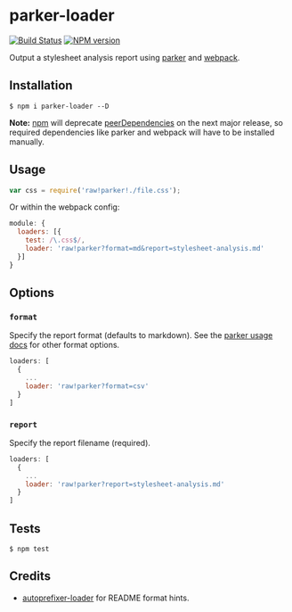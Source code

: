 # parker-loader

[![Build Status](https://travis-ci.org/tanem/parker-loader.png?branch=master)](https://travis-ci.org/tanem/parker-loader)
[![NPM version](https://badge.fury.io/js/parker-loader.svg)](http://badge.fury.io/js/parker-loader)

Output a stylesheet analysis report using [parker](https://github.com/katiefenn/parker) and [webpack](https://github.com/webpack/webpack).

## Installation

```
$ npm i parker-loader --D
```

__Note:__ [npm](https://npmjs.com) will deprecate [peerDependencies](https://github.com/npm/npm/issues/6565) on the next major release, so required dependencies like parker and webpack will have to be installed manually.

## Usage

```js
var css = require('raw!parker!./file.css');
```

Or within the webpack config:

```js
module: {
  loaders: [{
    test: /\.css$/,
    loader: 'raw!parker?format=md&report=stylesheet-analysis.md'
  }]
}
```

## Options

### `format`

Specify the report format (defaults to markdown). See the [parker usage docs](https://github.com/katiefenn/parker/tree/master/docs/usage) for other format options.

```js
loaders: [
  {
    ...
    loader: 'raw!parker?format=csv'
  }
]
```

### `report`

Specify the report filename (required).

```js
loaders: [
  {
    ...
    loader: 'raw!parker?report=stylesheet-analysis.md'
  }
]
```

## Tests

```
$ npm test
```

## Credits

* [autoprefixer-loader](https://github.com/passy/autoprefixer-loader) for README format hints.